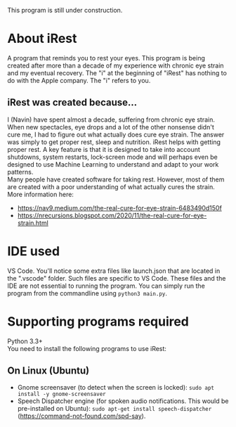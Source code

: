 This program is still under construction.

# About iRest  
A program that reminds you to rest your eyes. This program is being created after more than a decade of my experience with chronic eye strain and my eventual recovery. The "i" at the beginning of "iRest" has nothing to do with the Apple company. The "i" refers to you.

## iRest was created because...
I (Navin) have spent almost a decade, suffering from chronic eye strain. When new spectacles, eye drops and a lot of the other nonsense didn't cure me, I had to figure out what actually does cure eye strain. The answer was simply to get proper rest, sleep and nutrition. iRest helps with getting proper rest. A key feature is that it is designed to take into account shutdowns, system restarts, lock-screen mode and will perhaps even be designed to use Machine Learning to understand and adapt to your work patterns.   
Many people have created software for taking rest. However, most of them are created with a poor understanding of what actually cures the strain.  
More information here:  
* https://nav9.medium.com/the-real-cure-for-eye-strain-6483490d150f
* https://nrecursions.blogspot.com/2020/11/the-real-cure-for-eye-strain.html
  
# IDE used  
VS Code. You'll notice some extra files like launch.json that are located in the ".vscode" folder. Such files are specific to VS Code. These files and the IDE are not essential to running the program. You can simply run the program from the commandline using `python3 main.py`.

# Supporting programs required 
Python 3.3+   
You need to install the following programs to use iRest:  
  
## On Linux (Ubuntu)  
* Gnome screensaver (to detect when the screen is locked): `sudo apt install -y gnome-screensaver`
* Speech Dispatcher engine (for spoken audio notifications. This would be pre-installed on Ubuntu): `sudo apt-get install speech-dispatcher` (https://command-not-found.com/spd-say).

